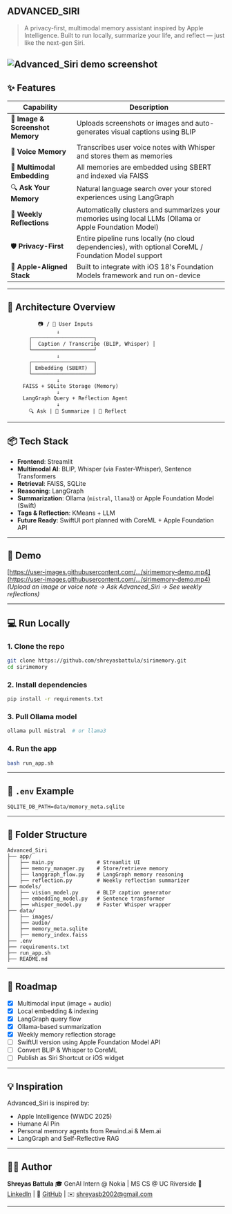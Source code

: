 ADVANCED_SIRI
---
> A privacy-first, multimodal memory assistant inspired by Apple Intelligence.
> Built to run locally, summarize your life, and reflect — just like the next-gen Siri.

![Advanced_Siri demo screenshot](demo/screenshot.png)
---

## ✨ Features

| Capability                       | Description                                                                                             |
| -------------------------------- | ------------------------------------------------------------------------------------------------------- |
| 📸 **Image & Screenshot Memory** | Uploads screenshots or images and auto-generates visual captions using BLIP                             |
| 🎤 **Voice Memory**              | Transcribes user voice notes with Whisper and stores them as memories                                   |
| 🧠 **Multimodal Embedding**      | All memories are embedded using SBERT and indexed via FAISS                                             |
| 🔍 **Ask Your Memory**           | Natural language search over your stored experiences using LangGraph                                    |
| 📅 **Weekly Reflections**        | Automatically clusters and summarizes your memories using local LLMs (Ollama or Apple Foundation Model) |
| 🛡️ **Privacy-First**            | Entire pipeline runs locally (no cloud dependencies), with optional CoreML / Foundation Model support   |
| 🍏 **Apple-Aligned Stack**       | Built to integrate with iOS 18's Foundation Models framework and run on-device                          |

---

## 🧠 Architecture Overview

```
          📷 / 🎤 User Inputs
                ↓
       ┌────────────────────┐
       │  Caption / Transcribe (BLIP, Whisper) │
       └────────────────────┘
                ↓
       ┌────────────────────┐
       │ Embedding (SBERT)  │
       └────────────────────┘
                ↓
     FAISS + SQLite Storage (Memory)
                ↓
     LangGraph Query + Reflection Agent
                ↓
       🔍 Ask | 📅 Summarize | 🧠 Reflect
```

---

## 📦 Tech Stack

* **Frontend**: Streamlit
* **Multimodal AI**: BLIP, Whisper (via Faster-Whisper), Sentence Transformers
* **Retrieval**: FAISS, SQLite
* **Reasoning**: LangGraph
* **Summarization**: Ollama (`mistral`, `llama3`) or Apple Foundation Model (Swift)
* **Tags & Reflection**: KMeans + LLM
* **Future Ready**: SwiftUI port planned with CoreML + Apple Foundation API

---

## 🚀 Demo

[https://user-images.githubusercontent.com/.../sirimemory-demo.mp4](https://user-images.githubusercontent.com/.../sirimemory-demo.mp4)
*(Upload an image or voice note → Ask Advanced_Siri → See weekly reflections)*

---

## 💻 Run Locally

### 1. Clone the repo

```bash
git clone https://github.com/shreyasbattula/sirimemory.git
cd sirimemory
```

### 2. Install dependencies

```bash
pip install -r requirements.txt
```

### 3. Pull Ollama model

```bash
ollama pull mistral  # or llama3
```

### 4. Run the app

```bash
bash run_app.sh
```

---

## 🔐 `.env` Example

```env
SQLITE_DB_PATH=data/memory_meta.sqlite
```

---

## 🔧 Folder Structure

```
Advanced_Siri
├── app/
│   ├── main.py              # Streamlit UI
│   ├── memory_manager.py    # Store/retrieve memory
│   ├── langgraph_flow.py    # LangGraph memory reasoning
│   ├── reflection.py        # Weekly reflection summarizer
├── models/
│   ├── vision_model.py      # BLIP caption generator
│   ├── embedding_model.py   # Sentence transformer
│   ├── whisper_model.py     # Faster Whisper wrapper
├── data/
│   ├── images/
│   ├── audio/
│   ├── memory_meta.sqlite
│   ├── memory_index.faiss
├── .env
├── requirements.txt
├── run_app.sh
├── README.md
```

---

## 🧩 Roadmap

* [x] Multimodal input (image + audio)
* [x] Local embedding & indexing
* [x] LangGraph query flow
* [x] Ollama-based summarization
* [x] Weekly memory reflection storage
* [ ] SwiftUI version using Apple Foundation Model API
* [ ] Convert BLIP & Whisper to CoreML
* [ ] Publish as Siri Shortcut or iOS widget

---

## 💡 Inspiration

Advanced_Siri is inspired by:

* Apple Intelligence (WWDC 2025)
* Humane AI Pin
* Personal memory agents from Rewind.ai & Mem.ai
* LangGraph and Self-Reflective RAG

---

## 👨‍💻 Author

**Shreyas Battula**
🎓 GenAI Intern @ Nokia | MS CS @ UC Riverside
🔗 [LinkedIn](https://www.linkedin.com/in/shreyas-battula--688360196) | 🧠 [GitHub](https://github.com/ShreyasB02) | ✉️ [shreyasb2002@gmail.com](mailto:shreyasb2002@gmail.com)

---

